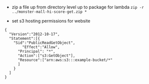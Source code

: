 * zip a file up from directory level up to package for lambda
  `zip -r ../monster-mall-hi-score-get.zip *`

* set s3 hosting permissions for website
```
{
  "Version":"2012-10-17",
  "Statement":[{
	"Sid":"PublicReadGetObject",
        "Effect":"Allow",
	  "Principal": "*",
      "Action":["s3:GetObject"],
      "Resource":["arn:aws:s3:::example-bucket/*"
      ]
    }
  ]
}
```
